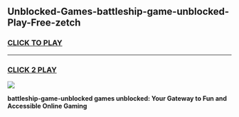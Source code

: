 
## Unblocked-Games-battleship-game-unblocked-Play-Free-zetch
<h3>
<a href="https://premium76.site?title=battleship-game-unblocked&ref=19M">CLICK TO PLAY</a></h3>
<hr>

<h3>
<a href="https://premium76.site?title=battleship-game-unblocked&ref=19M">CLICK 2 PLAY</a>
  
</h3>

<a href="https://premium76.site?title=battleship-game-unblocked&ref=19M"><img src="https://clearcache.store/games.png"></a>


**battleship-game-unblocked games unblocked: Your Gateway to Fun and Accessible Online Gaming**
